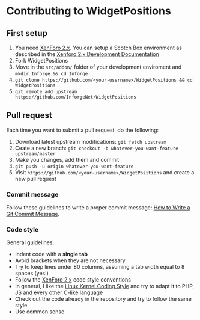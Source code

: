 # Contributing to WidgetPositions

## First setup

1. You need [XenForo 2.x](https://xenforo.com/). You can setup a Scotch Box
   environment as described in the [Xenforo 2.x Development
   Documentation](https://xenforo.com/xf2-docs/dev/scotchbox/)
2. Fork WidgetPositions
3. Move in the `src/addon/` folder of your development enviroment and `mkdir Inforge && cd Inforge`
4. `git clone https://github.com/<your-username>/WidgetPositions && cd WidgetPositions`
5. `git remote add upstream https://github.com/InforgeNet/WidgetPositions`

## Pull request

Each time you want to submit a pull request, do the following:

1. Download latest upstream modifications: `git fetch upstream`
2. Ceate a new branch: `git checkout -b whatever-you-want-feature upstream/master`
3. Make you changes, add them and commit
4. `git push -u origin whatever-you-want-feature`
5. Visit `https://github.com/<your-username>/WidgetPositions` and create a new pull request

### Commit message

Follow these guidelines to write a proper commit message: [How to Write a Git
Commit Message](https://chris.beams.io/posts/git-commit/).

### Code style

General guidelines:

* Indent code with a **single tab**
* Avoid brackets when they are not necessary
* Try to keep lines under 80 columns, assuming a tab width equal to 8 spaces
  (yes!)
* Follow the [XenForo 2.x](https://xenforo.com/xf2-docs/dev/) code style
  conventions
* In general, I like the [Linux Kernel Coding
  Style](https://www.kernel.org/doc/html/latest/process/coding-style.html) and
  try to adapt it to PHP, JS and every other C-like language
* Check out the code already in the repository and try to follow the same style
* Use common sense
